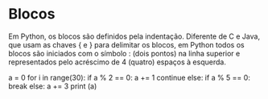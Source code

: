 <h1>Blocos</h1>
<p>Em Python, os blocos são definidos pela indentação. Diferente de C e Java, que usam as chaves { e } para delimitar os blocos, em Python todos os blocos são iniciados com o símbolo : (dois pontos) na linha superior e representados pelo acréscimo de 4 (quatro) espaços à esquerda.</p>


a = 0
for i in range(30):
    if a % 2 == 0:
        a += 1
        continue
    else:
        if a % 5 == 0:
            break
        else:
            a += 3
print (a)
